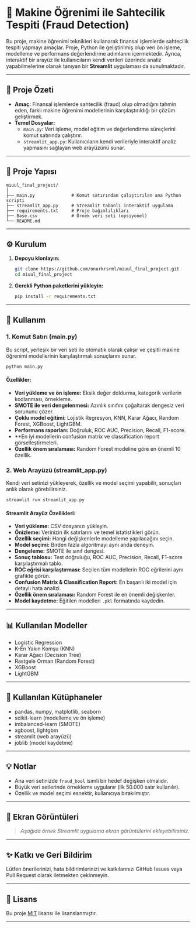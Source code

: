 # 🏦 Makine Öğrenimi ile Sahtecilik Tespiti (Fraud Detection)

Bu proje, makine öğrenimi teknikleri kullanarak finansal işlemlerde sahtecilik tespiti yapmayı amaçlar. Proje, Python ile geliştirilmiş olup veri ön işleme, modelleme ve performans değerlendirme adımlarını içermektedir. Ayrıca, interaktif bir arayüz ile kullanıcıların kendi verileri üzerinde analiz yapabilmelerine olanak tanıyan bir **Streamlit** uygulaması da sunulmaktadır.

---

## 🚀 Proje Özeti

- **Amaç:** Finansal işlemlerde sahtecilik (fraud) olup olmadığını tahmin eden, farklı makine öğrenimi modellerinin karşılaştırıldığı bir çözüm geliştirmek.
- **Temel Dosyalar:**
  - `main.py`: Veri işleme, model eğitim ve değerlendirme süreçlerini komut satırında çalıştırır.
  - `streamlit_app.py`: Kullanıcıların kendi verileriyle interaktif analiz yapmasını sağlayan web arayüzünü sunar.

---

## 📁 Proje Yapısı

```
miuul_final_project/
│
├── main.py              # Komut satırından çalıştırılan ana Python scripti
├── streamlit_app.py     # Streamlit tabanlı interaktif uygulama
├── requirements.txt     # Proje bağımlılıkları
├── Base.csv             # Örnek veri seti (opsiyonel)
└── README.md
```

---

## ⚙️ Kurulum

1. **Depoyu klonlayın:**

   ```bash
   git clone https://github.com/onurkrsrml/miuul_final_project.git
   cd miuul_final_project
   ```

2. **Gerekli Python paketlerini yükleyin:**

   ```bash
   pip install -r requirements.txt
   ```

---

## 📝 Kullanım

### 1. Komut Satırı (main.py)

Bu script, yerleşik bir veri seti ile otomatik olarak çalışır ve çeşitli makine öğrenimi modellerinin karşılaştırmalı sonuçlarını sunar.

```bash
python main.py
```

#### Özellikler:

- **Veri yükleme ve ön işleme:** Eksik değer doldurma, kategorik verilerin kodlanması, örnekleme.
- **SMOTE ile veri dengelenmesi:** Azınlık sınıfını çoğaltarak dengesiz veri sorununu çözer.
- **Çoklu model eğitimi:** Lojistik Regresyon, KNN, Karar Ağacı, Random Forest, XGBoost, LightGBM.
- **Performans raporları:** Doğruluk, ROC AUC, Precision, Recall, F1-score.
- **En iyi modellerin confusion matrix ve classification report görselleştirmeleri.
- **Özellik önem sıralaması:** Random Forest modeline göre en önemli 10 özellik.

### 2. Web Arayüzü (streamlit_app.py)

Kendi veri setinizi yükleyerek, özellik ve model seçimi yapabilir, sonuçları anlık olarak görebilirsiniz.

```bash
streamlit run streamlit_app.py
```

#### Streamlit Arayüz Özellikleri:

- **Veri yükleme:** CSV dosyanızı yükleyin.
- **Önizleme:** Verinizin ilk satırlarını ve temel istatistikleri görün.
- **Özellik seçimi:** Hangi değişkenlerle modelleme yapılacağını seçin.
- **Model seçimi:** Birden fazla algoritmayı aynı anda deneyin.
- **Dengeleme:** SMOTE ile sınıf dengesi.
- **Sonuç tablosu:** Test doğruluğu, ROC AUC, Precision, Recall, F1-score karşılaştırmalı tablo.
- **ROC eğrisi karşılaştırması:** Seçilen tüm modellerin ROC eğrilerini aynı grafikte görün.
- **Confusion Matrix & Classification Report:** En başarılı iki model için detaylı hata analizi.
- **Özellik önem sıralaması:** Random Forest ile en önemli değişkenler.
- **Model kaydetme:** Eğitilen modelleri `.pkl` formatında kaydedin.

---

## 📊 Kullanılan Modeller

- Logistic Regression
- K-En Yakın Komşu (KNN)
- Karar Ağacı (Decision Tree)
- Rastgele Orman (Random Forest)
- XGBoost
- LightGBM

---

## 🧩 Kullanılan Kütüphaneler

- pandas, numpy, matplotlib, seaborn
- scikit-learn (modelleme ve ön işleme)
- imbalanced-learn (SMOTE)
- xgboost, lightgbm
- streamlit (web arayüzü)
- joblib (model kaydetme)

---

## 💡 Notlar

- Ana veri setinizde `fraud_bool` isimli bir hedef değişken olmalıdır.
- Büyük veri setlerinde örnekleme uygulanır (ilk 50.000 satır kullanılır).
- Özellik ve model seçimi esnektir, kullanıcıya bırakılmıştır.

---

## 📸 Ekran Görüntüleri

> _Aşağıda örnek Streamlit uygulama ekran görüntülerini ekleyebilirsiniz._

---

## ✨ Katkı ve Geri Bildirim

Lütfen önerilerinizi, hata bildirimlerinizi ve katkılarınızı GitHub Issues veya Pull Request olarak iletmekten çekinmeyin.

---

## 📄 Lisans

Bu proje [MIT](LICENSE) lisansı ile lisanslanmıştır.

---
